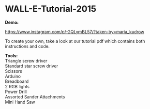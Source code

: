 # WALL-E-Tutorial-2015

<b>Demo:</b>

https://www.instagram.com/p/-2QLymBL57/?taken-by=maria_kudrow

To create your own, take a look at our tutorial pdf which contains both instructions and code.

<b>Tools: </b>
<br>
Triangle screw driver
<br>
Standard star screw driver
<br>
Scissors
<br>
Arduino
<br>
Breadboard
<br>
2 RGB lights
<br>
Power Drill 
<br>
Assorted Sander Attachments
<br>
Mini Hand Saw










